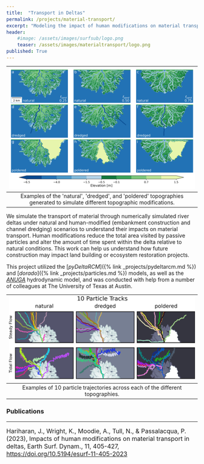```yaml
---
title:  "Transport in Deltas"
permalink: /projects/material-transport/
excerpt: "Modeling the impact of human modifications on material transport"
header:
    #image: /assets/images/surfsub/logo.png
    teaser: /assets/images/materialtransport/logo.png
published: True
---
```


| ![Example modeled topographies](/assets/images/materialtransport/ModelTopo_Modifications.png) |
|:--:|
| Examples of the 'natural', 'dredged', and 'poldered' topographies generated to simulate different topographic modifications. |

We simulate the transport of material through numerically simulated river deltas under natural and human-modified (embankment construction and channel dredging) scenarios to understand their impacts on material transport.
Human modifications reduce the total area visited by passive particles and alter the amount of time spent within the delta relative to natural conditions.
This work can help us understand how future construction may impact land building or ecosystem restoration projects.

This project utilized the [*pyDeltaRCM*]({% link _projects/pydeltarcm.md %}) and [*dorado*]({% link _projects/particles.md %}) models, as well as the [*ANUGA*](https://github.com/anuga-community/anuga_core) hydrodynamic model, and was conducted with help from a number of colleagues at The University of Texas at Austin.

| ![Example particle tracks](/assets/images/materialtransport/SI_particle_tracks_topos.png) |
|:--:|
| Examples of 10 particle trajectories across each of the different topographies. |

### Publications
---

<font size="3">
Hariharan, J., Wright, K., Moodie, A., Tull, N., & Passalacqua, P. (2023), Impacts of human modifications on material transport in deltas, Earth Surf. Dynam., 11, 405-427, <a href="https://doi.org/10.5194/esurf-11-405-2023">https://doi.org/10.5194/esurf-11-405-2023</a>
</font>